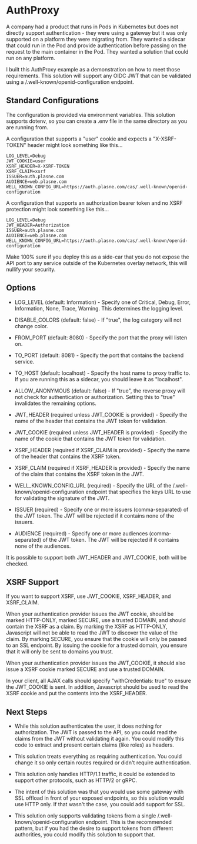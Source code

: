 # AuthProxy

A company had a product that runs in Pods in Kubernetes but does not directly support authentication - they were using a gateway but it was only supported on a platform they were migrating from. They wanted a sidecar that could run in the Pod and provide authentication before passing on the request to the main container in the Pod. They wanted a solution that could run on any platform.

I built this AuthProxy example as a demonstration on how to meet those requirements. This solution will support any OIDC JWT that can be validated using a /.well-known/openid-configuration endpoint.

## Standard Configurations

The configuration is provided via environment variables. This solution supports dotenv, so you can create a .env file in the same directory as you are running from.

A configuration that supports a "user" cookie and expects a "X-XSRF-TOKEN" header might look something like this...

```env
LOG_LEVEL=Debug
JWT_COOKIE=user
XSRF_HEADER=X-XSRF-TOKEN
XSRF_CLAIM=xsrf
ISSUER=auth.plasne.com
AUDIENCE=web.plasne.com
WELL_KNOWN_CONFIG_URL=https://auth.plasne.com/cas/.well-known/openid-configuration
```

A configuration that supports an authorization bearer token and no XSRF protection might look something like this...

```env
LOG_LEVEL=Debug
JWT_HEADER=Authorization
ISSUER=auth.plasne.com
AUDIENCE=web.plasne.com
WELL_KNOWN_CONFIG_URL=https://auth.plasne.com/cas/.well-known/openid-configuration
```

Make 100% sure if you deploy this as a side-car that you do not expose the API port to any service outside of the Kubernetes overlay network, this will nullify your security.

## Options

-   LOG_LEVEL (default: Information) - Specify one of Critical, Debug, Error, Information, None, Trace, Warning. This determines the logging level.

-   DISABLE_COLORS (default: false) - If "true", the log category will not change color.

-   FROM_PORT (default: 8080) - Specify the port that the proxy will listen on.

-   TO_PORT (default: 8081) - Specify the port that contains the backend service.

-   TO_HOST (default: localhost) - Specify the host name to proxy traffic to. If you are running this as a sidecar, you should leave it as "localhost".

-   ALLOW_ANONYMOUS (default: false) - If "true", the reverse proxy will not check for authentication or authorization. Setting this to "true" invalidates the remaining options.

-   JWT_HEADER (required unless JWT_COOKIE is provided) - Specify the name of the header that contains the JWT token for validation.

-   JWT_COOKIE (required unless JWT_HEADER is provided) - Specify the name of the cookie that contains the JWT token for validation.

-   XSRF_HEADER (required if XSRF_CLAIM is provided) - Specify the name of the header that contains the XSRF token.

-   XSRF_CLAIM (required if XSRF_HEADER is provided) - Specify the name of the claim that contains the XSRF token in the JWT.

-   WELL_KNOWN_CONFIG_URL (required) - Specify the URL of the /.well-known/openid-configuration endpoint that specifies the keys URL to use for validating the signature of the JWT.

-   ISSUER (required) - Specify one or more issuers (comma-separated) of the JWT token. The JWT will be rejected if it contains none of the issuers.

-   AUDIENCE (required) - Specify one or more audiences (comma-separated) of the JWT token. The JWT will be rejected if it contains none of the audiences.

It is possible to support both JWT_HEADER and JWT_COOKIE, both will be checked.

## XSRF Support

If you want to support XSRF, use JWT_COOKIE, XSRF_HEADER, and XSRF_CLAIM.

When your authentication provider issues the JWT cookie, should be marked HTTP-ONLY, marked SECURE, use a trusted DOMAIN, and should contain the XSRF as a claim. By marking the XSRF as HTTP-ONLY, Javascript will not be able to read the JWT to discover the value of the claim. By marking SECURE, you ensure that the cookie will only be passed to an SSL endpoint. By issuing the cookie for a trusted domain, you ensure that it will only be sent to domains you trust.

When your authentication provider issues the JWT_COOKIE, it should also issue a XSRF cookie marked SECURE and use a trusted DOMAIN.

In your client, all AJAX calls should specify "withCredentials: true" to ensure the JWT_COOKIE is sent. In addition, Javascript should be used to read the XSRF cookie and put the contents into the XSRF_HEADER.

## Next Steps

-   While this solution authenticates the user, it does nothing for authorization. The JWT is passed to the API, so you could read the claims from the JWT without validating it again. You could modify this code to extract and present certain claims (like roles) as headers.

-   This solution treats everything as requiring authentication. You could change it so only certain routes required or didn't require authentication.

-   This solution only handles HTTP/1.1 traffic, it could be extended to support other protocols, such as HTTP/2 or gRPC.

-   The intent of this solution was that you would use some gateway with SSL offload in front of your exposed endpoints, so this solution would use HTTP only. If that wasn't the case, you could add support for SSL.

-   This solution only supports validating tokens from a single /.well-known/openid-configuration endpoint. This is the recommended pattern, but if you had the desire to support tokens from different authorities, you could modify this solution to support that.
